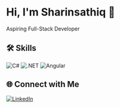# Hi, I'm Sharinsathiq 👋  
Aspiring Full-Stack Developer  

## 🛠️ Skills
![C#](https://img.shields.io/badge/C%23-239120?style=for-the-badge&logo=c-sharp&logoColor=white)
![.NET](https://img.shields.io/badge/.NET-512BD4?style=for-the-badge&logo=dotnet&logoColor=white)
![Angular](https://img.shields.io/badge/Angular-DD0031?style=for-the-badge&logo=angular&logoColor=white)

## 🌐 Connect with Me
[![LinkedIn](https://img.shields.io/badge/LinkedIn-blue?style=flat&logo=linkedin)](https://www.linkedin.com/in/sharin-sathiq-basha-1784a6244/)

